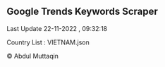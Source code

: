 

## Google Trends Keywords Scraper 
 
Last Update 22-11-2022 , 09:32:18

Country List :
VIETNAM.json



© Abdul Muttaqin 
